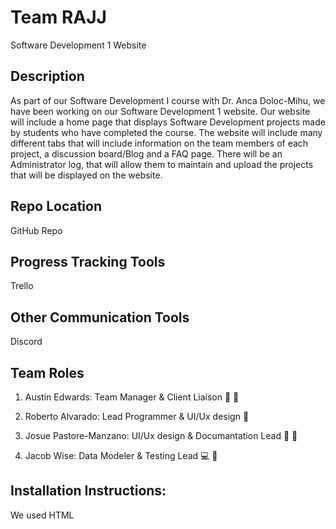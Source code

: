 # Team RAJJ

Software Development 1 Website

## Description

As part of our Software Development I course with Dr. Anca Doloc-Mihu, we have been working on our Software Development 1 website. Our website will include a home page that displays Software Development projects made by students who have completed the course. The website will include many different tabs that will include information on the team members of each project, a discussion board/Blog and a FAQ page. There will be an Administrator log, that will allow them to maintain and upload the projects that will be displayed on the website.

## Repo Location

GitHub Repo

## Progress Tracking Tools

Trello

## Other Communication Tools

Discord

## Team Roles

1) Austin Edwards: Team Manager & Client Liaison 🐉 🚥

2) Roberto Alvarado: Lead Programmer & UI/Ux design 🚙

3) Josue Pastore-Manzano: UI/Ux design & Documantation Lead 🐣 🚥

4) Jacob Wise: Data Modeler & Testing Lead 💻 🔰

## Installation Instructions:

We used HTML
